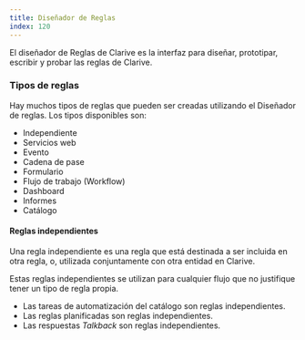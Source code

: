 ```yaml
---
title: Diseñador de Reglas
index: 120
---
```


El diseñador de Reglas de Clarive es la interfaz para diseñar, prototipar,
escribir y probar las reglas de Clarive.

### Tipos de reglas

Hay muchos tipos de reglas que pueden ser creadas utilizando el Diseñador de
reglas.  Los tipos disponibles son:

- Independiente
- Servicios web
- Evento
- Cadena de pase
- Formulario
- Flujo de trabajo (Workflow)
- Dashboard
- Informes
- Catálogo

#### Reglas independientes

Una regla independiente es una regla que está destinada a ser incluida en otra
regla, o, utilizada conjuntamente con otra entidad en Clarive.

Estas reglas independientes se utilizan para cualquier flujo que no justifique
tener un tipo de regla propia.

- Las tareas de automatización del catálogo son reglas independientes.
- Las reglas planificadas son reglas independientes.
- Las respuestas *Talkback* son reglas independientes.
